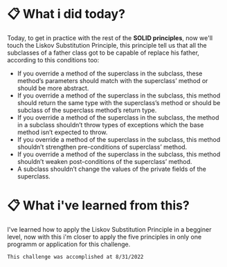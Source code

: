 # 📋 What i did today?
Today, to get in practice with the rest of the **SOLID principles**, now we'll touch the Liskov Substitution Principle, this principle tell us that all the subclasses
of a father class got to be capable of replace his father, according to this conditions too:

- If you override a method of the superclass in the subclass, these method’s parameters should match with the superclass’ method or should be more abstract.
- If you override a method of the superclass in the subclass, this method should return the same type with the superclass’s method or should be subclass of the superclass method’s return type.
- If you override a method of the superclass in the subclass, the method in a subclass shouldn’t throw types of exceptions which the base method isn’t expected to throw.
- If you override a method of the superclass in the subclass, this method shouldn’t strengthen pre-conditions of superclass’ method.
- If you override a method of the superclass in the subclass, this method shouldn’t weaken post-conditions of the superclass’ method.
- A subclass shouldn’t change the values of the private fields of the superclass.

# 📋 What i've learned from this?
I've learned how to apply the Liskov Substitution Principle in a begginer level, now with this i'm closer to apply the five principles in only one programm or application for this challenge.

`This challenge was accomplished at 8/31/2022`
